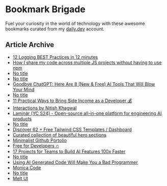 # Bookmark Brigade
Fuel your curiosity in the world of technology with these awesome bookmarks curated from my [daily.dev](https://app.daily.dev/Anmol-Baranwal) account.

## Article Archive

<!-- DAILY-DEV-BOOKMARKS:START -->
- [12 Logging BEST Practices in 12 minutes](https://app.daily.dev/posts/X3bGw9VYO?utm_source=rss&utm_medium=bookmarks&utm_campaign=iWZFqWGzJuZ3TMf4ZW9aZ)
- [How I share my code across multiple JS projects without having to use npm](https://app.daily.dev/posts/6lqV8zmDL?utm_source=rss&utm_medium=bookmarks&utm_campaign=iWZFqWGzJuZ3TMf4ZW9aZ)
- [No title](https://app.daily.dev/posts/TDAuVp32G?utm_source=rss&utm_medium=bookmarks&utm_campaign=iWZFqWGzJuZ3TMf4ZW9aZ)
- [No title](https://app.daily.dev/posts/0IQZtjpwj?utm_source=rss&utm_medium=bookmarks&utm_campaign=iWZFqWGzJuZ3TMf4ZW9aZ)
- [Goodbye ChatGPT: Here Are 8 &lpar;New &amp; Free&rpar; AI Tools That Will Blow Your Mind](https://app.daily.dev/posts/2huwZxyhC?utm_source=rss&utm_medium=bookmarks&utm_campaign=iWZFqWGzJuZ3TMf4ZW9aZ)
- [No title](https://app.daily.dev/posts/ysjDySg4p?utm_source=rss&utm_medium=bookmarks&utm_campaign=iWZFqWGzJuZ3TMf4ZW9aZ)
- [11 Practical Ways to Bring Side Income as a Developer 💰](https://app.daily.dev/posts/o2aHAlplg?utm_source=rss&utm_medium=bookmarks&utm_campaign=iWZFqWGzJuZ3TMf4ZW9aZ)
- [Interactions by Nitish Khagwal](https://app.daily.dev/posts/Otvx6TtMo?utm_source=rss&utm_medium=bookmarks&utm_campaign=iWZFqWGzJuZ3TMf4ZW9aZ)
- [Laminar &lpar;YC S24&rpar; - Open-source all-in-one platform for engineering AI products](https://app.daily.dev/posts/rqkQhP43O?utm_source=rss&utm_medium=bookmarks&utm_campaign=iWZFqWGzJuZ3TMf4ZW9aZ)
- [No title](https://app.daily.dev/posts/5B9ShiWe5?utm_source=rss&utm_medium=bookmarks&utm_campaign=iWZFqWGzJuZ3TMf4ZW9aZ)
- [Discover 62 + Free Tailwind CSS Templates / Dashboard](https://app.daily.dev/posts/yHzfaNZIa?utm_source=rss&utm_medium=bookmarks&utm_campaign=iWZFqWGzJuZ3TMf4ZW9aZ)
- [Curated collection of beautiful hero sections](https://app.daily.dev/posts/lsyOQKNwx?utm_source=rss&utm_medium=bookmarks&utm_campaign=iWZFqWGzJuZ3TMf4ZW9aZ)
- [Minimalist Github Portolio](https://app.daily.dev/posts/42UZdxT9a?utm_source=rss&utm_medium=bookmarks&utm_campaign=iWZFqWGzJuZ3TMf4ZW9aZ)
- [Free for Developers 🔥](https://app.daily.dev/posts/pKj1GFHhT?utm_source=rss&utm_medium=bookmarks&utm_campaign=iWZFqWGzJuZ3TMf4ZW9aZ)
- [17 Projects for Teams to Build AI Features 100x Faster](https://app.daily.dev/posts/ylqMRUCCj?utm_source=rss&utm_medium=bookmarks&utm_campaign=iWZFqWGzJuZ3TMf4ZW9aZ)
- [No title](https://app.daily.dev/posts/LkFDUE0gy?utm_source=rss&utm_medium=bookmarks&utm_campaign=iWZFqWGzJuZ3TMf4ZW9aZ)
- [Using AI Generated Code Will Make You a Bad Programmer](https://app.daily.dev/posts/1lQiApnIe?utm_source=rss&utm_medium=bookmarks&utm_campaign=iWZFqWGzJuZ3TMf4ZW9aZ)
- [Monica Code](https://app.daily.dev/posts/Q64n5plWe?utm_source=rss&utm_medium=bookmarks&utm_campaign=iWZFqWGzJuZ3TMf4ZW9aZ)
- [No title](https://app.daily.dev/posts/UPDhxgir7?utm_source=rss&utm_medium=bookmarks&utm_campaign=iWZFqWGzJuZ3TMf4ZW9aZ)
- [Melt UI](https://app.daily.dev/posts/fd3JEkA3H?utm_source=rss&utm_medium=bookmarks&utm_campaign=iWZFqWGzJuZ3TMf4ZW9aZ)
<!-- DAILY-DEV-BOOKMARKS:END -->
